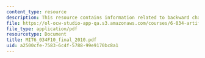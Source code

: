 ```yaml
---
content_type: resource
description: This resource contains information related to backward chaining.
file: https://ol-ocw-studio-app-qa.s3.amazonaws.com/courses/6-034-artificial-intelligence-fall-2010/a2500cfe75836c4f578899e9170bc8a1_MIT6_034F10_final_2010.pdf
file_type: application/pdf
resourcetype: Document
title: MIT6_034F10_final_2010.pdf
uid: a2500cfe-7583-6c4f-5788-99e9170bc8a1
---
```

